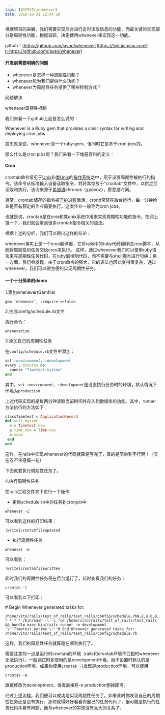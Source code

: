```yaml
---
tags: [定时任务,whenever]
date: 2019-10-31 22:04:20
---
```


根据项目的进展，我们需要实现后台进行定时读取信息的功能，而最关键的实现部分是周期性功能，根据调研，决定使用whenever来实现这一功能。

github：[https://github.com/javan/whenever](https://link.jianshu.com?t=https://github.com/javan/whenever)

#### 开发前需要明确的问题

- whenever是怎样一种周期性机制？
- whenever能为我们提供什么功能？
- whenever为周期性任务提供了哪些控制方式？

问题解决

whenever周期性机制

<!--more-->
我们来看一下github上面是怎么说的：

Whenever is a Ruby gem that provides a clear syntax for writing and deploying cron jobs.

意思就是说，whenever是一个ruby gem，但同时它是基于cron jobs的。

那么什么是cron jobs呢？我们来看一下维基百科的定义：

#### Cron

crontab命令常见于[Unix](https://link.jianshu.com?t=https://wikipedia.kfd.me/wiki/Unix)和[类Unix](https://link.jianshu.com?t=https://wikipedia.kfd.me/wiki/%E7%B1%BBUnix)的[操作系统](https://link.jianshu.com?t=https://wikipedia.kfd.me/wiki/%E6%93%8D%E4%BD%9C%E7%B3%BB%E7%BB%9F)之中，用于设置周期性被执行的指令。该命令从标准输入设备读取指令，并将其存放于“crontab”文件中，以供之后读取和执行。该词来源于[希腊语](https://link.jianshu.com?t=https://wikipedia.kfd.me/wiki/%E5%B8%8C%E8%85%8A%E8%AF%AD)chronos（χρόνος），原意是时间。

通常，crontab储存的指令被[守护进程](https://link.jianshu.com?t=https://wikipedia.kfd.me/wiki/%E5%AE%88%E6%8A%A4%E8%BF%9B%E7%A8%8B)激活，crond常常在后台运行，每一分钟检查是否有预定的作业需要执行。这类作业一般称为cron jobs。

也就是说，crontab是在unix和类unix系统中用来实现周期性功能的指令。在网上搜一下，我们就会看到很多crontab指令相关的语法。

根据上述的分析，我们可以得出这样的结论：

whenever事实上是一个cron翻译器，它将rails中的ruby代码翻译成cron脚本，从而将周期性的任务交给cron来执行。 这样，通过whenever我们可以使用ruby语言来写周期性任务代码，在ruby层控制代码，而不需要与shell脚本进行切换；另一方面，我们会发现，由于cron命令的强大，它的语法也因此变得很复杂，通过whenever，我们可以很方便的实现周期性任务。

#### 一个十分简单的demo

1.添加whenever(Gemfile)

`gem 'whenever', :require =>false`

2.生成config/schedule.rb文件

执行命令：

`wheneverize`

3.添加自己的周期性任务

在`config/schedule.rb`文件中添加：

```ruby
set :environment, :development
every 2.minutes do  
  runner "Timetest.mytime"
end
```

其中，`set :environment, :development`是设置执行任务时的环境，默认情况下环境为`production`

上述代码实现的是每两分钟读取当前时间并存入到数据库的功能。其中，runner方法执行的方法如下：

```ruby
classTimetest < ApplicationRecord
def self.mytime
  a = Timetest.new
  a.time_now = Time.now
  a.save
 end
end
```

这样，在rails中实现whenever的代码就算是写完了，真的是简单到不行啊！（实在忍不住感慨一句）

下面就要执行周期性任务了。

4.执行周期性任务

在rails工程文件夹下进行一下操作

- 更新schedule.rb中的任务到cronjob中

`whenever -i`

可以看到这样的打印结果：

`[write]crontabfileupdated`

- 执行周期性任务

`whenever -w`

可以看到：

`[write]crontabfilewritten`

此时我们的周期性任务便在后台运行了，此时查看我们的任务：

`crontab -l`

可以看到以下打印：

\# Begin Whenever generated tasks for: 

```shell
/home/vito/rails/test_of_rails/test_rails/config/schedule.rb0,2,4,6,8,10,12,14,16,18,20,22,24,26,28,30,32,34,36,38,40,42,44,46,48,50,52,54,56,58 * * * * /bin/bash -l -c 'cd /home/vito/rails/test_of_rails/test_rails && bundle exec bin/rails runner -e development '\''Timetest.mytime'\'''# End Whenever generated tasks for: /home/vito/rails/test_of_rails/test_rails/config/schedule.rb
```

这样，我们的周期性任务就算是在顺利执行了。

需要注意的一点是运行时crontab的环境（rails和crontab环境不匹配时whenever无法执行），一般调试时多使用的是development环境，而不设置时默认的是production环境，如果你使用`crontab -l`发现是production环境，可以使用

`crontab -e`

直接修改为development，或者直接将-e production删掉即可。

经过上述流程，我们便可以成功地实现周期性任务了。如果此时你发现自己的周期性任务还是没有执行，那你就得好好看看你自己的任务代码了，很可能是执行的任务代码本身有问题，而与whenever的实现没有太大的关系了。
